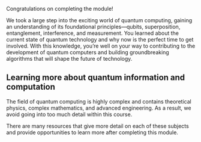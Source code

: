 
Congratulations on completing the module! 

We took a large step into the exciting world of quantum computing, gaining an understanding of its foundational principles—qubits, superposition, entanglement, interference, and measurement. You learned about the current state of quantum technology and why now is the perfect time to get involved. With this knowledge, you’re well on your way to contributing to the development of quantum computers and building groundbreaking algorithms that will shape the future of technology.

## Learning more about quantum information and computation

The field of quantum computing is highly complex and contains theoretical physics, complex mathematics, and advanced engineering. As a result, we avoid going into too much detail within this course.  

There are many resources that give more detail on each of these subjects and provide opportunities to learn more after completing this module.

